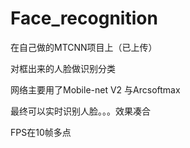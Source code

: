 # Face_recognition

在自己做的MTCNN项目上（已上传）

对框出来的人脸做识别分类

网络主要用了Mobile-net V2 与Arcsoftmax

最终可以实时识别人脸。。。效果凑合

FPS在10帧多点